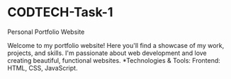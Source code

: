 # CODTECH-Task-1
Personal Portfolio Website

Welcome to my portfolio website! Here you'll find a showcase of my work, projects, and skills. I'm passionate about web development and love creating beautiful, functional websites.
*Technologies & Tools: Frontend: HTML, CSS, JavaScript.
